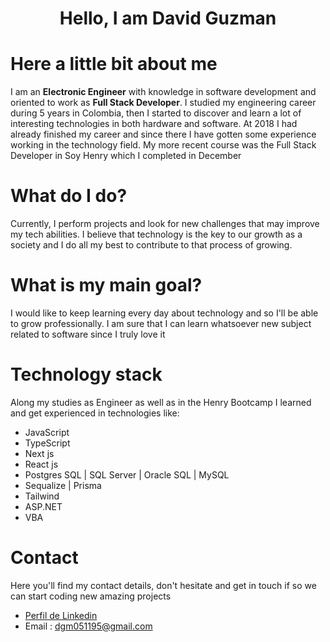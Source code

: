 <h1 align="center"> Hello, I am David Guzman</h1>

# Here a little bit about me

I am an **Electronic Engineer** with knowledge in software development and oriented to work as **Full Stack Developer**. I studied my engineering career during 5 years in Colombia, then I started to discover and learn a lot of interesting technologies in both hardware and software. At 2018 I had already finished my career and since there I have gotten some experience working in the technology field. My more recent course was the Full Stack Developer in Soy Henry which I completed in December

# What do I do?

Currently, I perform projects and look for new challenges that may improve my tech abilities. I believe that technology is the key to our growth as a 
society and I do all my best to contribute to that process of growing.

# What is my main goal?

I would like to keep learning every day about technology and so I'll be able to grow professionally. I am sure that I can learn whatsoever new subject related to software since I truly love it

# Technology stack

Along my studies as Engineer as well as in the Henry Bootcamp I learned and get experienced in technologies like:

<ul>
  <li>JavaScript</li>
  <li>TypeScript</li>
  <li>Next js</li>
  <li>React js</li>
  <li>Postgres SQL | SQL Server | Oracle SQL | MySQL</li>
  <li>Sequalize | Prisma</li>
  <li>Tailwind</li>
  <li>ASP.NET</li>
  <li>VBA</li>
</ul>

# Contact

Here you'll find my contact details, don't hesitate and get in touch if so we can start coding new amazing projects
* [Perfil de Linkedin](www.linkedin.com/in/davidguzmal-2a3ba01b3)
* Email : dgm051195@gmail.com
